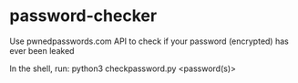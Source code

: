 # password-checker
Use pwnedpasswords.com API to check if your password (encrypted) has ever been leaked

In the shell, run:
python3 checkpassword.py <password(s)>